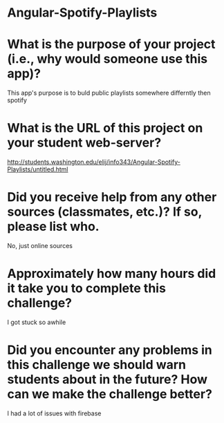# Angular-Spotify-Playlists

# What is the purpose of your project (i.e., why would someone use this app)?

This app's purpose is to buld public playlists somewhere differntly then spotify

# What is the URL of this project on your student web-server?

http://students.washington.edu/elij/info343/Angular-Spotify-Playlists/untitled.html

# Did you receive help from any other sources (classmates, etc.)? If so, please list who.
 No, just online sources 

# Approximately how many hours did it take you to complete this challenge?
 I got stuck so awhile
 
# Did you encounter any problems in this challenge we should warn students about in the future? How can we make the challenge better?
 I had a lot of issues with firebase